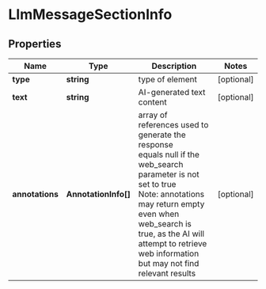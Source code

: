 # LlmMessageSectionInfo

## Properties

| Name | Type | Description | Notes |
|------------ | ------------- | ------------- | -------------|
**type** | **string** | type of element |[optional]|
**text** | **string** | AI-generated text content |[optional]|
**annotations** | **AnnotationInfo[]** | array of references used to generate the response<br>equals null if the web_search parameter is not set to true<br>Note: annotations may return empty even when web_search is true, as the AI will attempt to retrieve web information but may not find relevant results |[optional]|